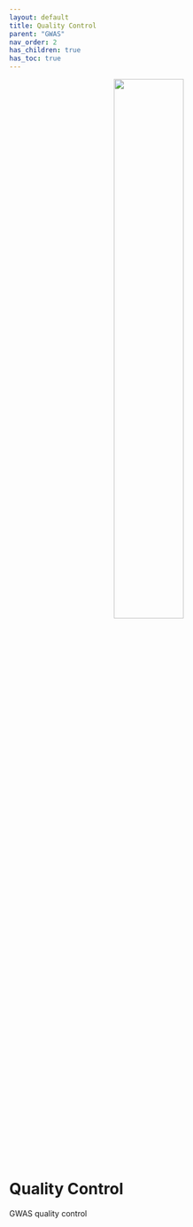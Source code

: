 ```yaml
---
layout: default
title: Quality Control
parent: "GWAS"
nav_order: 2
has_children: true
has_toc: true
---
```


<p align="center"><img src="../../assets/img/genemap-gwas-2.svg" height="50%" width="50%"></p>




# Quality Control

GWAS quality control